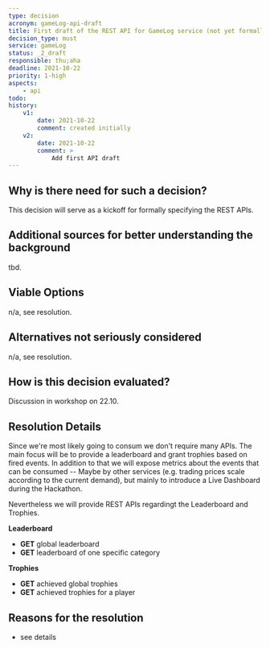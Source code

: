 ```yaml
---
type: decision
acronym: gameLog-api-draft
title: First draft of the REST API for GameLog service (not yet formally specified)
decision_type: must
service: gameLog
status: _2_draft
responsible: thu;aha
deadline: 2021-10-22
priority: 1-high
aspects: 
    - api
todo:
history:
    v1:
        date: 2021-10-22
        comment: created initially
    v2:
        date: 2021-10-22
        comment: >
            Add first API draft
---
```


## Why is there need for such a decision?

This decision will serve as a kickoff for formally specifying the REST APIs.

## Additional sources for better understanding the background

tbd.

## Viable Options

n/a, see resolution.

## Alternatives not seriously considered

n/a, see resolution.

## How is this decision evaluated?

Discussion in workshop on 22.10.

## Resolution Details

Since we're most likely going to consum we don't require many APIs. The main focus will be to provide a leaderboard and grant trophies based on fired events. In addition to that we will expose metrics about the events that can be consumed -- Maybe by other services (e.g. trading prices scale according to the current demand), but mainly to introduce a Live Dashboard during the Hackathon.

Nevertheless we will provide REST APIs regardingt the Leaderboard and Trophies.

**Leaderboard**

- **GET** global leaderboard
- **GET** leaderboard of one specific category

**Trophies**

- **GET** achieved global trophies
- **GET** achieved trophies for a player


## Reasons for the resolution

- see details
